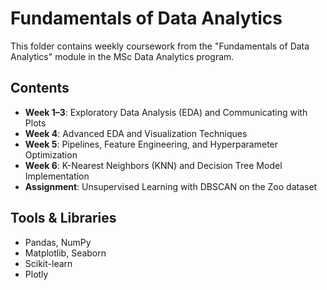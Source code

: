 # Fundamentals of Data Analytics

This folder contains weekly coursework from the "Fundamentals of Data Analytics" module in the MSc Data Analytics program.

## Contents

- **Week 1–3**: Exploratory Data Analysis (EDA) and Communicating with Plots  
- **Week 4**: Advanced EDA and Visualization Techniques  
- **Week 5**: Pipelines, Feature Engineering, and Hyperparameter Optimization  
- **Week 6**: K-Nearest Neighbors (KNN) and Decision Tree Model Implementation  
- **Assignment**: Unsupervised Learning with DBSCAN on the Zoo dataset

## Tools & Libraries
- Pandas, NumPy  
- Matplotlib, Seaborn  
- Scikit-learn  
- Plotly
